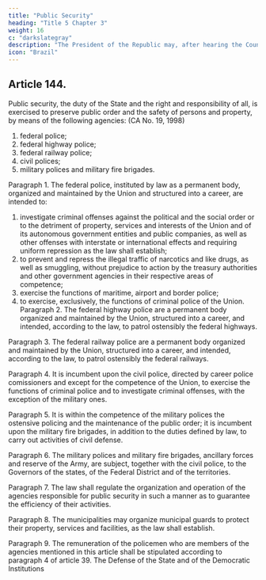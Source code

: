 ```yaml
---
title: "Public Security"
heading: "Title 5 Chapter 3"
weight: 16
c: "darkslategray"
description: "The President of the Republic may, after hearing the Council of the Republic and the National Defense Council, decree a state of defense"
icon: "Brazil"
---
```




## Article 144.

Public security, the duty of the State and the right and responsibility of all, is exercised to preserve public order and the safety of persons and property, by means of the following agencies: (CA No. 19, 1998)

1. federal police;
2.  federal highway police;
3.   federal railway police;
4. civil polices;
5. military polices and military fire brigades.

Paragraph 1. The federal police, instituted by law as a permanent body, organized
and maintained by the Union and structured into a career, are intended to:

1. investigate criminal offenses against the political and the social order or to the detriment of property, services and interests of the Union and of its autonomous government entities and public companies, as well as other offenses with interstate or
international effects and requiring uniform repression as the law shall establish;
2.  to prevent and repress the illegal traffic of narcotics and like drugs, as
well as smuggling, without prejudice to action by the treasury authorities and other
government agencies in their respective areas of competence;
3.   exercise the functions of maritime, airport and border police;
4. to exercise, exclusively, the functions of criminal police of the Union.
Paragraph 2. The federal highway police are a permanent body organized and
maintained by the Union, structured into a career, and intended, according to the law,
to patrol ostensibly the federal highways.

Paragraph 3. The federal railway police are a permanent body organized and
maintained by the Union, structured into a career, and intended, according to the law,
to patrol ostensibly the federal railways.

Paragraph 4. It is incumbent upon the civil police, directed by career police
comissioners and except for the competence of the Union, to exercise the functions
of criminal police and to investigate criminal offenses, with the exception of the
military ones.

Paragraph 5. It is within the competence of the military polices the ostensive
policing and the maintenance of the public order; it is incumbent upon the military
fire brigades, in addition to the duties defined by law, to carry out activities of civil
defense.

Paragraph 6. The military polices and military fire brigades, ancillary forces and
reserve of the Army, are subject, together with the civil police, to the Governors of
the states, of the Federal District and of the territories.

Paragraph 7. The law shall regulate the organization and operation of the agencies
responsible for public security in such a manner as to guarantee the efficiency of
their activities.

Paragraph 8. The municipalities may organize municipal guards to protect their
property, services and facilities, as the law shall establish.

Paragraph 9. The remuneration of the policemen who are members of the agencies
mentioned in this article shall be stipulated according to paragraph 4 of article 39.
The Defense of the State and of the Democratic Institutions

